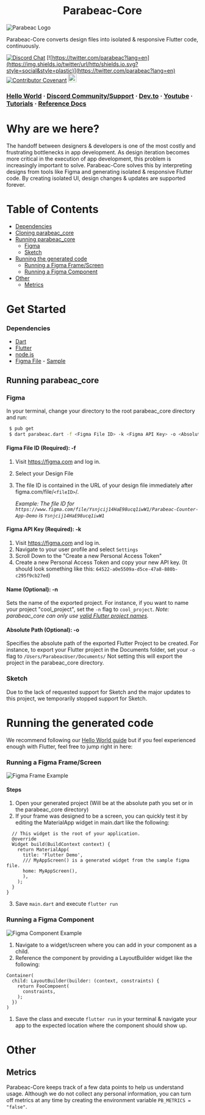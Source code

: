 # <center>Parabeac-Core

![Parabeac Logo](https://github.com/Parabeac/Parabeac-Core/blob/stable/repo_assets/parabeac_core_image.png?raw=true)

Parabeac-Core converts design files into isolated & responsive Flutter code, continuously.

[![Discord Chat](https://img.shields.io/discord/308323056592486420.svg?label=&logo=discord&logoColor=ffffff&color=7389D8&labelColor=6A7EC2)](https://discord.gg/qUrghes) [![https://twitter.com/parabeac?lang=en](https://img.shields.io/twitter/url/http/shields.io.svg?style=social&style=plastic)](https://twitter.com/parabeac?lang=en) [![Contributor Covenant](https://img.shields.io/badge/Contributor%20Covenant-v2.0%20adopted-ff69b4.svg)](https://github.com/Parabeac/Parabeac-Core/blob/stable/CODE_OF_CONDUCT.md) <a href="https://dev.to/parabeac"><img src="https://d2fltix0v2e0sb.cloudfront.net/dev-badge.svg" alt="bravemaster619's DEV Profile" height="22" width="22"></a>

<h3>
  <a href="https://docs.parabeac.com/docs/hello-world-guide">Hello World</a>
  <span> · </span>
  <a href="https://discord.gg/qUrghes">Discord Community/Support</a>
  <span> · </span>
  <a href="https://dev.to/parabeac">Dev.to</a>
  <span> · </span>
  <a href="https://www.youtube.com/channel/UCgfDd4tQYZ5a_A5qxknmh8w">Youtube</a>
    <span> · </span>
    <a href="https://docs.parabeac.com/docs/creating-a-production-app/fundamental-laws-of-parabeac">Tutorials</a>
  <span> · </span>
<a href="https://parabeac.notion.site/Parabeac-Reference-519a159f65cd4087b2672eea1807b721">Reference Docs</a>

</h3>

# Why are we here?

The handoff between designers & developers is one of the most costly and frustrating bottlenecks in app development. As design iteration becomes more critical in the execution of app development, this problem is increasingly important to solve. Parabeac-Core solves this by interpreting designs from tools like Figma and generating isolated & responsive Flutter code. By creating isolated UI, design changes & updates are supported forever.

# Table of Contents

- [Dependencies](#dependencies)
- [Cloning parabeac_core](#cloning-parabeac_core)
- [Running parabeac_core](#running-parabeac_core)
  - [Figma](#figma)
  - [Sketch](#sketch)
- [Running the generated code](#running-the-generated-code)
  - [Running a Figma Frame/Screen](#running-a-figma-framescreen)
  - [Running a Figma Component](#running-a-figma-component)
- [Other](#other)
  - [Metrics](#metrics)

# Get Started

### Dependencies

- [Dart](https://dart.dev/get-dart)
- [Flutter](https://flutter.dev/docs/get-started/install)
- [node.js](https://nodejs.org/en/download/)
- [Figma File](https://figma.com) - [Sample](https://www.figma.com/file/Ysnjcij14HaE98ucq1iwW1/Parabeac-Counter-App-Demo?node-id=0%3A1)

## Running parabeac_core

### Figma

In your terminal, change your directory to the root parabeac_core directory and run:

```bash
 $ pub get
 $ dart parabeac.dart -f <Figma File ID> -k <Figma API Key> -o <Absolute Path To Output Directory>
```

#### Figma File ID (Required): -f

1. Visit https://figma.com and log in.
2. Select your Design File
3. The file ID is contained in the URL of your design file immediately after figma.com/file/`<fileID>`/.

   _Example: The file ID for `https://www.figma.com/file/Ysnjcij14HaE98ucq1iwW1/Parabeac-Counter-App-Demo` is `Ysnjcij14HaE98ucq1iwW1`_

#### Figma API Key (Required): -k

1. Visit https://figma.com and log in.
2. Navigate to your user profile and select `Settings`
3. Scroll Down to the "Create a new Personal Access Token"
4. Create a new Personal Access Token and copy your new API key. (It should look something like this: `64522-a0e5509a-d5ce-47a8-880b-c295f9cb27ed`)

#### Name (Optional): -n

Sets the name of the exported project. For instance, if you want to name your project "cool_project", set the `-n` flag to `cool_project`. _Note: parabeac_core can only use [valid Flutter project names](https://dart.dev/tools/pub/pubspec#name)._

#### Absolute Path (Optional): -o

Specifies the absolute path of the exported Flutter Project to be created. For instance, to export your Flutter project in the Documents folder, set your `-o` flag to `/Users/ParabeacUser/Documents/` Not setting this will export the project in the parabeac_core directory.

### Sketch

Due to the lack of requested support for Sketch and the major updates to this project, we temporarily stopped support for Sketch.

# Running the generated code

We recommend following our [Hello World guide](https://docs.parabeac.com/docs/hello-world-guide) but if you feel experienced enough with Flutter, feel free to jump right in here:

### Running a Figma Frame/Screen

![Figma Frame Example](https://github.com/Parabeac/Parabeac-Core/blob/stable/repo_assets/figma_frame_example.png?raw=true)

#### Steps

1. Open your generated project (Will be at the absolute path you set or in the parabeac_core directory)
2. If your frame was designed to be a screen, you can quickly test it by editing the MaterialApp widget in main.dart like the following:

```class MyApp extends StatelessWidget {
  // This widget is the root of your application.
  @override
  Widget build(BuildContext context) {
    return MaterialApp(
      title: 'Flutter Demo',
      /// MyAppScreen() is a generated widget from the sample figma file.
      home: MyAppScreen(),
      ),
    );
  }
}
```

3. Save `main.dart` and execute `flutter run`

### Running a Figma Component

![Figma Component Example](https://github.com/Parabeac/Parabeac-Core/blob/master/repo_assets/figma_component_example.png?raw=true)

1. Navigate to a widget/screen where you can add in your component as a child.
2. Reference the component by providing a LayoutBuilder widget like the following:

```
Container(
  child: LayoutBuilder(builder: (context, constraints) {
    return FooCompoent(
      constraints,
    );
  })
)
```

1. Save the class and execute `flutter run` in your terminal & navigate your app to the expected location where the component should show up.

# Other

## Metrics

Parabeac-Core keeps track of a few data points to help us understand usage. Although we do not collect any personal information, you can turn off metrics at any time by creating the environment variable `PB_METRICS = "false"`.
